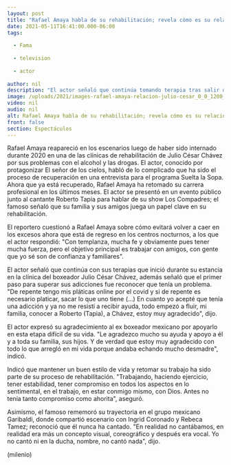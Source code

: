 ```yaml
---
layout: post
title: "Rafael Amaya habla de su rehabilitación; revela cómo es su relación con Julio César Chávez"
date: 2021-05-11T16:41:00.000-06:00
tags:
  
  - Fama
  
  - television
  
  - actor
  
author: nil
description: "El actor señaló que continúa tomando terapia tras salir de la clínica de rehabilitación del ex boxeador mexicano. "
image: /uploads/2021/images-rafael-amaya-relacion-julio-cesar_0_0_1200_747.jpg
video: nil
audio: nil
alt: Rafael Amaya habla de su rehabilitación; revela cómo es su relación con Julio César Chávez
front: false
section: Espectáculos
---
```


Rafael Amaya reapareció en los escenarios luego de haber sido internado durante 2020 en una de las clínicas de rehabilitación de Julio César Chávez por sus problemas con el alcohol y las drogas. El actor, conocido por protagonizar El señor de los cielos, habló de lo complicado que ha sido el proceso de recuperación en una entrevista para el programa Suelta la Sopa. Ahora que ya está recuperado, Rafael Amaya ha retomado su carrera profesional en los últimos meses. El actor se presentó en un evento público junto al cantante Roberto Tapia para hablar de su show Los Compadres; el famoso señaló que su familia y sus amigos juega un papel clave en su rehabilitación.  

El reportero cuestionó a Rafael Amaya sobre cómo evitará volver a caer en los excesos ahora que está de regreso en los centros nocturnos, a los que el actor respondió: "Con templanza, mucha fe y obviamente pues tener mucha fuerza, pero el objetivo principal es trabajar con amigos, con gente que yo sé son de confianza y familiares".  

El actor señaló que continúa con sus terapias que inició durante su estancia en la clínica del boxeador Julio César Chávez, además señaló que el primer paso para superar sus adicciones fue reconocer que tenía un problema.  "De repente tengo mis pláticas online por el covid y si de repente es necesario platicar, sacar lo que uno tiene (...) En cuanto yo acepté que tenía una adicción y ya no me resistí a recibir ayuda, todo empezó a fluir, mi familia, conocer a Roberto (Tapia), a Chávez, estoy muy agradecido", dijo.  

El actor expresó su agradecimiento al ex boxeador mexicano por apoyarlo en esta etapa difícil de su vida. "Le agradezco mucho su ayuda y apoyo a él y a toda su familia, sus hijos. Y de verdad que estoy muy agradecido con todo lo que arregló en mi vida porque andaba echando mucho desmadre", indicó.

Indicó que mantener un buen estilo de vida y retomar su trabajo ha sido parte de su proceso de rehabilitación. "Trabajando, haciendo ejercicio, tener estabilidad, tener compromiso en todos los aspectos en lo sentimental, en el trabajo, en estar conmigo mismo, con Dios. Antes no tenía tanto compromiso como ahorita", aseguró.  

Asimismo, el famoso rememoró su trayectoria en el grupo mexicano Garibaldi, donde compartió escenario con Ingrid Coronado y Rebeca Tamez; reconoció que él nunca ha cantado.  "En realidad no cantábamos, en realidad era más un concepto visual, coreográfico y después era vocal. Yo no cantó ni en la ducha, nombre, no cantó nada", dijo.  

(milenio)
